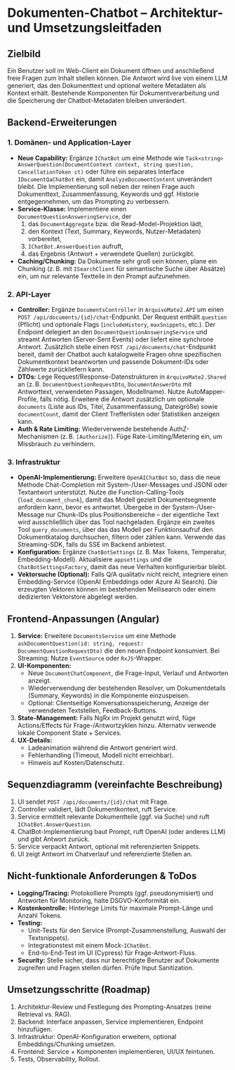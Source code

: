 # Dokumenten-Chatbot – Architektur- und Umsetzungsleitfaden

## Zielbild
Ein Benutzer soll im Web-Client ein Dokument öffnen und anschließend freie Fragen zum Inhalt stellen können. Die Antwort wird live von einem LLM generiert, das den Dokumenttext und optional weitere Metadaten als Kontext erhält. Bestehende Komponenten für Dokumentverarbeitung und die Speicherung der Chatbot-Metadaten bleiben unverändert.

## Backend-Erweiterungen
### 1. Domänen- und Application-Layer
- **Neue Capability:** Ergänze `IChatBot` um eine Methode wie `Task<string> AnswerQuestion(DocumentContext context, string question, CancellationToken ct)` oder führe ein separates Interface `IDocumentQaChatBot` ein, damit `AnalyzeDocumentContent` unverändert bleibt. Die Implementierung soll neben der reinen Frage auch Dokumenttext, Zusammenfassung, Keywords und ggf. Historie entgegennehmen, um das Prompting zu verbessern.
- **Service-Klasse:** Implementiere einen `DocumentQuestionAnsweringService`, der
  1. das `DocumentAggregate` bzw. die Read-Model-Projektion lädt,
  2. den Kontext (Text, Summary, Keywords, Nutzer-Metadaten) vorbereitet,
  3. `IChatBot.AnswerQuestion` aufruft,
  4. das Ergebnis (Antwort + verwendete Quellen) zurückgibt.
- **Caching/Chunking:** Da Dokumente sehr groß sein können, plane ein Chunking (z. B. mit `ISearchClient` für semantische Suche über Absätze) ein, um nur relevante Textteile in den Prompt aufzunehmen.

### 2. API-Layer
- **Controller:** Ergänze `DocumentsController` in `ArquivoMate2.API` um einen `POST /api/documents/{id}/chat`-Endpunkt. Der Request enthält `question` (Pflicht) und optionale Flags (`includeHistory`, `maxSnippets`, etc.). Der Endpoint delegiert an den `DocumentQuestionAnsweringService` und streamt Antworten (Server-Sent Events) oder liefert eine synchrone Antwort. Zusätzlich stelle einen `POST /api/documents/chat`-Endpunkt bereit, damit der Chatbot auch katalogweite Fragen ohne spezifischen Dokumentkontext beantworten und passende Dokument-IDs oder Zählwerte zurückliefern kann.
- **DTOs:** Lege Request/Response-Datenstrukturen in `ArquivoMate2.Shared` an (z. B. `DocumentQuestionRequestDto`, `DocumentAnswerDto` mit Antworttext, verwendeten Passagen, Modellname). Nutze AutoMapper-Profile, falls nötig. Erweitere die Antwort zusätzlich um optionale `documents` (Liste aus IDs, Titel, Zusammenfassung, Dateigröße) sowie `documentCount`, damit der Client Trefferlisten oder Statistiken anzeigen kann.
- **Auth & Rate Limiting:** Wiederverwende bestehende AuthZ-Mechanismen (z. B. `[Authorize]`). Füge Rate-Limiting/Metering ein, um Missbrauch zu verhindern.

### 3. Infrastruktur
- **OpenAI-Implementierung:** Erweitere `OpenAIChatBot` so, dass die neue Methode Chat-Completion mit System-/User-Messages und JSONl oder Textantwort unterstützt. Nutze die Function-Calling-Tools (`load_document_chunk`), damit das Modell gezielt Dokumentsegmente anfordern kann, bevor es antwortet. Übergebe in der System-/User-Message nur Chunk-IDs plus Positionsbereiche – der eigentliche Text wird ausschließlich über das Tool nachgeladen. Ergänze ein zweites Tool `query_documents`, über das das Modell per Funktionsaufruf den Dokumentkatalog durchsuchen, filtern oder zählen kann. Verwende das Streaming-SDK, falls du SSE im Backend anbietest.
- **Konfiguration:** Ergänze `ChatBotSettings` (z. B. Max Tokens, Temperatur, Embedding-Modell). Aktualisiere `appsettings` und die `ChatBotSettingsFactory`, damit das neue Verhalten konfigurierbar bleibt.
- **Vektorsuche (Optional):** Falls Q/A qualitativ nicht reicht, integriere einen Embedding-Service (OpenAI Embeddings oder Azure AI Search). Die erzeugten Vektoren können im bestehenden Meilisearch oder einem dedizierten Vektorstore abgelegt werden.

## Frontend-Anpassungen (Angular)
1. **Service:** Erweitere `DocumentsService` um eine Methode `askDocumentQuestion(id: string, request: DocumentQuestionRequestDto)` die den neuen Endpoint konsumiert. Bei Streaming: Nutze `EventSource` oder `RxJS`-Wrapper.
2. **UI-Komponenten:**
   - Neue `DocumentChatComponent`, die Frage-Input, Verlauf und Antworten anzeigt.
   - Wiederverwendung der bestehenden Resolver, um Dokumentdetails (Summary, Keywords) in die Komponente einzuspeisen.
   - Optional: Clientseitige Konversationsspeicherung, Anzeige der verwendeten Textstellen, Feedback-Buttons.
3. **State-Management:** Falls NgRx im Projekt genutzt wird, füge Actions/Effects für Frage-/Antwortzyklen hinzu. Alternativ verwende lokale Component State + Services.
4. **UX-Details:**
   - Ladeanimation während die Antwort generiert wird.
   - Fehlerhandling (Timeout, Modell nicht erreichbar).
   - Hinweis auf Kosten/Datenschutz.

## Sequenzdiagramm (vereinfachte Beschreibung)
1. UI sendet `POST /api/documents/{id}/chat` mit Frage.
2. Controller validiert, lädt Dokumentkontext, ruft Service.
3. Service ermittelt relevante Dokumentteile (ggf. via Suche) und ruft `IChatBot.AnswerQuestion`.
4. ChatBot-Implementierung baut Prompt, ruft OpenAI (oder anderes LLM) und gibt Antwort zurück.
5. Service verpackt Antwort, optional mit referenzierten Snippets.
6. UI zeigt Antwort im Chatverlauf und referenzierte Stellen an.

## Nicht-funktionale Anforderungen & ToDos
- **Logging/Tracing:** Protokolliere Prompts (ggf. pseudonymisiert) und Antworten für Monitoring, halte DSGVO-Konformität ein.
- **Kostenkontrolle:** Hinterlege Limits für maximale Prompt-Länge und Anzahl Tokens.
- **Testing:**
  - Unit-Tests für den Service (Prompt-Zusammenstellung, Auswahl der Textsnippets).
  - Integrationstest mit einem Mock-`IChatBot`.
  - End-to-End-Test im UI (Cypress) für Frage-Antwort-Fluss.
- **Security:** Stelle sicher, dass nur berechtigte Benutzer auf Dokumente zugreifen und Fragen stellen dürfen. Prüfe Input Sanitization.

## Umsetzungsschritte (Roadmap)
1. Architektur-Review und Festlegung des Prompting-Ansatzes (reine Retrieval vs. RAG).
2. Backend: Interface anpassen, Service implementieren, Endpoint hinzufügen.
3. Infrastruktur: OpenAI-Konfiguration erweitern, optional Embeddings/Chunking umsetzen.
4. Frontend: Service + Komponenten implementieren, UI/UX feintunen.
5. Tests, Observability, Rollout.


